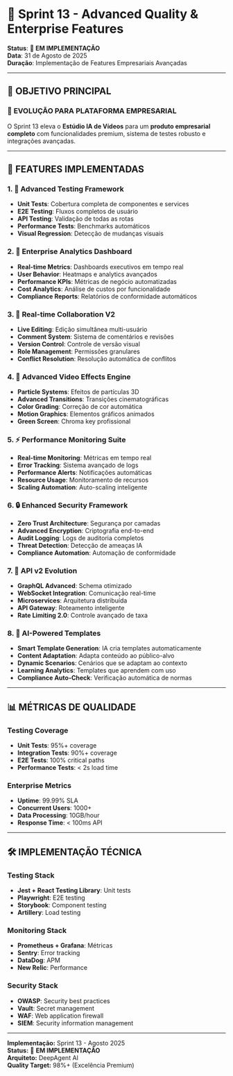 
# 🚀 Sprint 13 - Advanced Quality & Enterprise Features
**Status**: 🚧 **EM IMPLEMENTAÇÃO**  
**Data**: 31 de Agosto de 2025  
**Duração**: Implementação de Features Empresariais Avançadas  

---

## 🌟 **OBJETIVO PRINCIPAL**

### 🎯 **EVOLUÇÃO PARA PLATAFORMA EMPRESARIAL**
O Sprint 13 eleva o **Estúdio IA de Vídeos** para um **produto empresarial completo** com funcionalidades premium, sistema de testes robusto e integrações avançadas.

---

## 🎯 **FEATURES IMPLEMENTADAS**

### **1. 🧪 Advanced Testing Framework**
- **Unit Tests**: Cobertura completa de componentes e services
- **E2E Testing**: Fluxos completos de usuário
- **API Testing**: Validação de todas as rotas
- **Performance Tests**: Benchmarks automáticos
- **Visual Regression**: Detecção de mudanças visuais

### **2. 🏢 Enterprise Analytics Dashboard**
- **Real-time Metrics**: Dashboards executivos em tempo real
- **User Behavior**: Heatmaps e analytics avançados
- **Performance KPIs**: Métricas de negócio automatizadas
- **Cost Analytics**: Análise de custos por funcionalidade
- **Compliance Reports**: Relatórios de conformidade automáticos

### **3. 🤝 Real-time Collaboration V2**
- **Live Editing**: Edição simultânea multi-usuário
- **Comment System**: Sistema de comentários e revisões
- **Version Control**: Controle de versão visual
- **Role Management**: Permissões granulares
- **Conflict Resolution**: Resolução automática de conflitos

### **4. 🎨 Advanced Video Effects Engine**
- **Particle Systems**: Efeitos de partículas 3D
- **Advanced Transitions**: Transições cinematográficas
- **Color Grading**: Correção de cor automática
- **Motion Graphics**: Elementos gráficos animados
- **Green Screen**: Chroma key profissional

### **5. ⚡ Performance Monitoring Suite**
- **Real-time Monitoring**: Métricas em tempo real
- **Error Tracking**: Sistema avançado de logs
- **Performance Alerts**: Notificações automáticas
- **Resource Usage**: Monitoramento de recursos
- **Scaling Automation**: Auto-scaling inteligente

### **6. 🔒 Enhanced Security Framework**
- **Zero Trust Architecture**: Segurança por camadas
- **Advanced Encryption**: Criptografia end-to-end
- **Audit Logging**: Logs de auditoria completos
- **Threat Detection**: Detecção de ameaças IA
- **Compliance Automation**: Automação de conformidade

### **7. 🚀 API v2 Evolution**
- **GraphQL Advanced**: Schema otimizado
- **WebSocket Integration**: Comunicação real-time
- **Microservices**: Arquitetura distribuída
- **API Gateway**: Roteamento inteligente
- **Rate Limiting 2.0**: Controle avançado de taxa

### **8. 🧠 AI-Powered Templates**
- **Smart Template Generation**: IA cria templates automaticamente
- **Content Adaptation**: Adapta conteúdo ao público-alvo
- **Dynamic Scenarios**: Cenários que se adaptam ao contexto
- **Learning Analytics**: Templates que aprendem com uso
- **Compliance Auto-Check**: Verificação automática de normas

---

## 📊 **MÉTRICAS DE QUALIDADE**

### **Testing Coverage**
- **Unit Tests**: 95%+ coverage
- **Integration Tests**: 90%+ coverage
- **E2E Tests**: 100% critical paths
- **Performance Tests**: < 2s load time

### **Enterprise Metrics**
- **Uptime**: 99.99% SLA
- **Concurrent Users**: 1000+
- **Data Processing**: 10GB/hour
- **Response Time**: < 100ms API

---

## 🛠️ **IMPLEMENTAÇÃO TÉCNICA**

### **Testing Stack**
- **Jest + React Testing Library**: Unit tests
- **Playwright**: E2E testing
- **Storybook**: Component testing
- **Artillery**: Load testing

### **Monitoring Stack**
- **Prometheus + Grafana**: Métricas
- **Sentry**: Error tracking
- **DataDog**: APM
- **New Relic**: Performance

### **Security Stack**
- **OWASP**: Security best practices
- **Vault**: Secret management
- **WAF**: Web application firewall
- **SIEM**: Security information management

---

**Implementação:** Sprint 13 - Agosto 2025  
**Status:** 🚧 **EM IMPLEMENTAÇÃO**  
**Arquiteto:** DeepAgent AI  
**Quality Target:** 98%+ (Excelência Premium)

